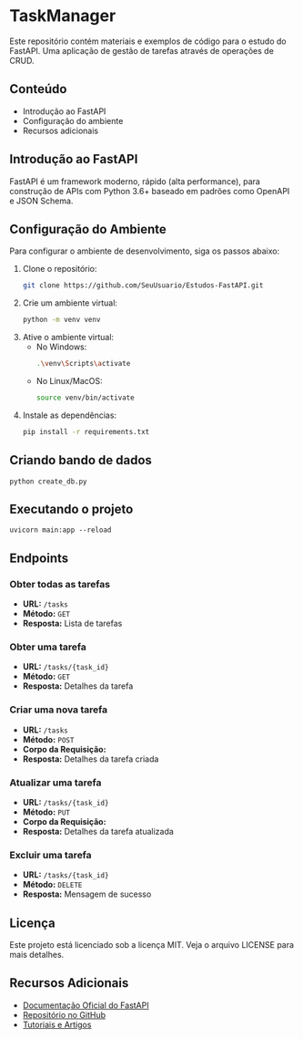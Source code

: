 # TaskManager

Este repositório contém materiais e exemplos de código para o estudo do FastAPI. Uma aplicação de gestão de tarefas através de operações de CRUD.

## Conteúdo

- Introdução ao FastAPI
- Configuração do ambiente
- Recursos adicionais

## Introdução ao FastAPI

FastAPI é um framework moderno, rápido (alta performance), para construção de APIs com Python 3.6+ baseado em padrões como OpenAPI e JSON Schema.

## Configuração do Ambiente

Para configurar o ambiente de desenvolvimento, siga os passos abaixo:

1. Clone o repositório:
    ```bash
    git clone https://github.com/SeuUsuario/Estudos-FastAPI.git
    ```
2. Crie um ambiente virtual:
    ```bash
    python -m venv venv
    ```
3. Ative o ambiente virtual:
    - No Windows:
        ```bash
        .\venv\Scripts\activate
        ```
    - No Linux/MacOS:
        ```bash
        source venv/bin/activate
        ```
4. Instale as dependências:
    ```bash
    pip install -r requirements.txt
    ```

## Criando bando de dados
```
python create_db.py
 ```
 

## Executando o projeto
```
uvicorn main:app --reload
 ```
## Endpoints

### Obter todas as tarefas
- **URL:** `/tasks`
- **Método:** `GET`
- **Resposta:** Lista de tarefas

### Obter uma tarefa
- **URL:** `/tasks/{task_id}`
- **Método:** `GET`
- **Resposta:** Detalhes da tarefa

### Criar uma nova tarefa
- **URL:** `/tasks`
- **Método:** `POST`
- **Corpo da Requisição:** 
- **Resposta:** Detalhes da tarefa criada

### Atualizar uma tarefa
- **URL:** `/tasks/{task_id}`
- **Método:** `PUT`
- **Corpo da Requisição:** 
- **Resposta:** Detalhes da tarefa atualizada

### Excluir uma tarefa
- **URL:** `/tasks/{task_id}`
- **Método:** `DELETE`
- **Resposta:** Mensagem de sucesso

## Licença
Este projeto está licenciado sob a licença MIT. Veja o arquivo LICENSE para mais detalhes.

## Recursos Adicionais

- [Documentação Oficial do FastAPI](https://fastapi.tiangolo.com/)
- [Repositório no GitHub](https://github.com/tiangolo/fastapi)
- [Tutoriais e Artigos](https://fastapi.tiangolo.com/tutorial/)
